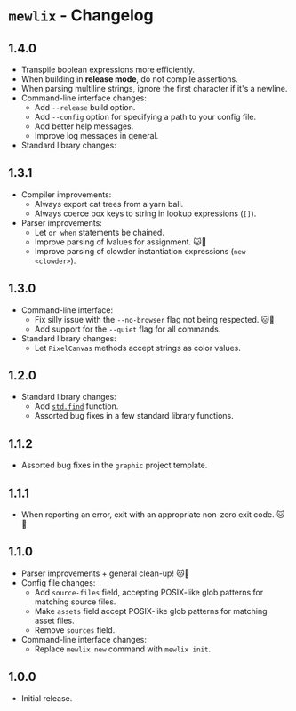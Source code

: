 # `mewlix` - Changelog

## 1.4.0

- Transpile boolean expressions more efficiently.
- When building in **release mode**, do not compile assertions.
- When parsing multiline strings, ignore the first character if it's a newline.
- Command-line interface changes:
    - Add `--release` build option.
    - Add `--config` option for specifying a path to your config file.
    - Add better help messages.
    - Improve log messages in general.
- Standard library changes:

## 1.3.1

- Compiler improvements:
    - Always export cat trees from a yarn ball.
    - Always coerce box keys to string in lookup expressions (`[]`).
- Parser improvements:
    - Let `or when` statements be chained.
    - Improve parsing of lvalues for assignment. 🐱💖
    - Improve parsing of clowder instantiation expressions (`new <clowder>`).

## 1.3.0

- Command-line interface:
    - Fix silly issue with the `--no-browser` flag not being respected. 🐱💖
    - Add support for the `--quiet` flag for all commands.
- Standard library changes:
    - Let `PixelCanvas` methods accept strings as color values.

## 1.2.0

- Standard library changes:
    - Add [`std.find`](https://kbmackenzie.xyz/projects/mewlix/std#std-find) function.
    - Assorted bug fixes in a few standard library functions.

## 1.1.2

- Assorted bug fixes in the `graphic` project template.

## 1.1.1

- When reporting an error, exit with an appropriate non-zero exit code. 🐱💖

## 1.1.0

- Parser improvements + general clean-up! 🐱💖
- Config file changes:
    - Add `source-files` field, accepting POSIX-like glob patterns for matching source files.
    - Make `assets` field accept POSIX-like glob patterns for matching asset files.
    - Remove `sources` field.
- Command-line interface changes:
    - Replace `mewlix new` command with `mewlix init`.

## 1.0.0

- Initial release.
